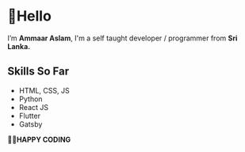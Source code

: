 # 👋Hello
I’m **Ammaar Aslam**, I'm a self taught developer / programmer from **Sri Lanka.**


## Skills So Far
  - HTML, CSS, JS
  - Python
  - React JS
  - Flutter
  - Gatsby
 
**:love_you_gesture::rocket:HAPPY CODING**
<!---
ammaaraslam7/ammaaraslam7 is a ✨ special ✨ repository because its `README.md` (this file) appears on your GitHub profile.
You can click the Preview link to take a look at your changes.
--->
